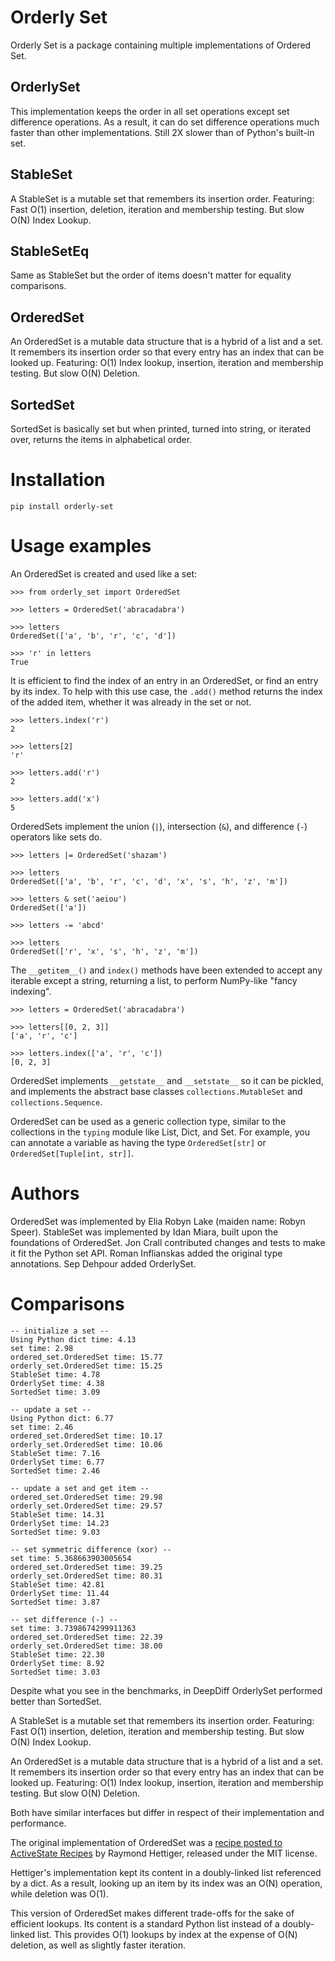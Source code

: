 # Orderly Set

Orderly Set is a package containing multiple implementations of Ordered Set.


## OrderlySet

This implementation keeps the order in all set operations except set difference operations.
As a result, it can do set difference operations much faster than other implementations. Still 2X slower than of Python's built-in set.


## StableSet

A StableSet is a mutable set that remembers its insertion order.
Featuring: Fast O(1) insertion, deletion, iteration and membership testing.
But slow O(N) Index Lookup.

## StableSetEq

Same as StableSet but the order of items doesn't matter for equality comparisons.

## OrderedSet

An OrderedSet is a mutable data structure that is a hybrid of a list and a set.
It remembers its insertion order so that every entry has an index that can be looked up. 
Featuring: O(1) Index lookup, insertion, iteration and membership testing.
But slow O(N) Deletion.


## SortedSet

SortedSet is basically set but when printed, turned into string, or iterated over, returns the items in alphabetical order.

# Installation

`pip install orderly-set`

# Usage examples

An OrderedSet is created and used like a set:

    >>> from orderly_set import OrderedSet

    >>> letters = OrderedSet('abracadabra')

    >>> letters
    OrderedSet(['a', 'b', 'r', 'c', 'd'])

    >>> 'r' in letters
    True

It is efficient to find the index of an entry in an OrderedSet, or find an
entry by its index. To help with this use case, the `.add()` method returns
the index of the added item, whether it was already in the set or not.

    >>> letters.index('r')
    2

    >>> letters[2]
    'r'

    >>> letters.add('r')
    2

    >>> letters.add('x')
    5

OrderedSets implement the union (`|`), intersection (`&`), and difference (`-`)
operators like sets do.

    >>> letters |= OrderedSet('shazam')

    >>> letters
    OrderedSet(['a', 'b', 'r', 'c', 'd', 'x', 's', 'h', 'z', 'm'])

    >>> letters & set('aeiou')
    OrderedSet(['a'])

    >>> letters -= 'abcd'

    >>> letters
    OrderedSet(['r', 'x', 's', 'h', 'z', 'm'])

The `__getitem__()` and `index()` methods have been extended to accept any
iterable except a string, returning a list, to perform NumPy-like "fancy
indexing".

    >>> letters = OrderedSet('abracadabra')

    >>> letters[[0, 2, 3]]
    ['a', 'r', 'c']

    >>> letters.index(['a', 'r', 'c'])
    [0, 2, 3]

OrderedSet implements `__getstate__` and `__setstate__` so it can be pickled,
and implements the abstract base classes `collections.MutableSet` and
`collections.Sequence`.

OrderedSet can be used as a generic collection type, similar to the collections
in the `typing` module like List, Dict, and Set. For example, you can annotate
a variable as having the type `OrderedSet[str]` or `OrderedSet[Tuple[int,
str]]`.


# Authors

OrderedSet was implemented by Elia Robyn Lake (maiden name: Robyn Speer).
StableSet was implemented by Idan Miara, built upon the foundations of OrderedSet.
Jon Crall contributed changes and tests to make it fit the Python set API.
Roman Inflianskas added the original type annotations.
Sep Dehpour added OrderlySet.

# Comparisons

```
-- initialize a set --
Using Python dict time: 4.13
set time: 2.98
ordered_set.OrderedSet time: 15.77
orderly_set.OrderedSet time: 15.25
StableSet time: 4.78
OrderlySet time: 4.38
SortedSet time: 3.09

-- update a set --
Using Python dict: 6.77
set time: 2.46
ordered_set.OrderedSet time: 10.17
orderly_set.OrderedSet time: 10.06
StableSet time: 7.16
OrderlySet time: 6.77
SortedSet time: 2.46

-- update a set and get item --
ordered_set.OrderedSet time: 29.98
orderly_set.OrderedSet time: 29.57
StableSet time: 14.31
OrderlySet time: 14.23
SortedSet time: 9.03

-- set symmetric difference (xor) --
set time: 5.368663903005654
ordered_set.OrderedSet time: 39.25
orderly_set.OrderedSet time: 80.31
StableSet time: 42.81
OrderlySet time: 11.44
SortedSet time: 3.87

-- set difference (-) --
set time: 3.7398674299911363
ordered_set.OrderedSet time: 22.39
orderly_set.OrderedSet time: 38.00
StableSet time: 22.30
OrderlySet time: 8.92
SortedSet time: 3.03
```

Despite what you see in the benchmarks, in DeepDiff OrderlySet performed better than SortedSet.


A StableSet is a mutable set that remembers its insertion order.
Featuring: Fast O(1) insertion, deletion, iteration and membership testing.
But slow O(N) Index Lookup.

An OrderedSet is a mutable data structure that is a hybrid of a list and a set.
It remembers its insertion order so that every entry has an index that can be looked up. 
Featuring: O(1) Index lookup, insertion, iteration and membership testing.
But slow O(N) Deletion.

Both have similar interfaces but differ in respect of their implementation and performance.

The original implementation of OrderedSet was a [recipe posted to ActiveState
Recipes][recipe] by Raymond Hettiger, released under the MIT license.

[recipe]: https://code.activestate.com/recipes/576694-orderedset/

Hettiger's implementation kept its content in a doubly-linked list referenced by a
dict. As a result, looking up an item by its index was an O(N) operation, while
deletion was O(1).

This version of OrderedSet makes different trade-offs for the sake of efficient lookups. 
Its content is a standard Python list instead of a doubly-linked list. This
provides O(1) lookups by index at the expense of O(N) deletion, as well as
slightly faster iteration.
